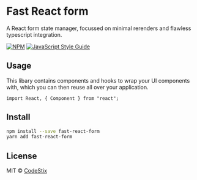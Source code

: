 # Fast React form

A React form state manager, focussed on minimal rerenders and flawless typescript integration.

[![NPM](https://img.shields.io/npm/v/fast-react-form.svg)](https://www.npmjs.com/package/fast-react-form) [![JavaScript Style Guide](https://img.shields.io/badge/code_style-standard-brightgreen.svg)](https://standardjs.com)

## Usage

This libary contains components and hooks to wrap your UI components with, which you can then reuse all over your application.

```tsx
import React, { Component } from "react";
```

## Install

```bash
npm install --save fast-react-form
yarn add fast-react-form
```

## License

MIT © [CodeStix](https://github.com/CodeStix)

